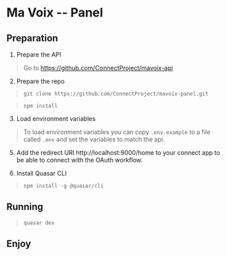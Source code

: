 # Ma Voix -- Panel

## Preparation
1. Prepare the API
> Go to https://github.com/ConnectProject/mavoix-api

2. Prepare the repo
> `git clone https://github.com/ConnectProject/mavoix-panel.git`

> `npm install`

3. Load environment variables
> To load environment variables you can copy `.env.example` to a file called `.env` and set the variables to match the api.

5. Add the redirect URI http://localhost:9000/home to your connect app to be able to connect with the OAuth workflow.

4. Install Quasar CLI
> `npm install -g @quasar/cli`

## Running
> `quasar dev`

## Enjoy
